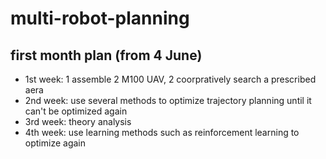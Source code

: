# multi-robot-planning
## first month plan (from 4 June)
- 1st week: 1 assemble 2 M100 UAV, 2 coorpratively search a prescribed aera
- 2nd week: use several methods to optimize trajectory planning until it can't be optimized again
- 3rd week: theory analysis
- 4th week: use learning methods such as reinforcement learning to optimize again 
